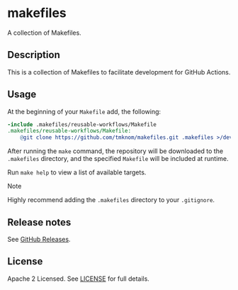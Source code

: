 # makefiles

A collection of Makefiles.

## Description

This is a collection of Makefiles to facilitate development for GitHub Actions.

## Usage

At the beginning of your `Makefile` add, the following:

```makefile
-include .makefiles/reusable-workflows/Makefile
.makefiles/reusable-workflows/Makefile:
	@git clone https://github.com/tmknom/makefiles.git .makefiles >/dev/null 2>&1
```

After running the `make` command, the repository will be downloaded to the `.makefiles` directory,
and the specified `Makefile` will be included at runtime.

Run `make help` to view a list of available targets.

> [!NOTE]
> Highly recommend adding the `.makefiles` directory to your `.gitignore`.

## Release notes

See [GitHub Releases][releases].

## License

Apache 2 Licensed. See [LICENSE](LICENSE) for full details.

[releases]: https://github.com/tmknom/makefiles/releases
